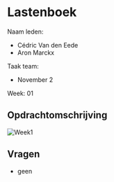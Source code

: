 # Lastenboek

Naam leden: 
- Cédric Van den Eede
- Aron Marckx

Taak team:
- November 2

Week: 01

## Opdrachtomschrijving 
![Week1](https://github.com/HoGentTIN/p3ops-1920-red/blob/master/Servers/November2/Lastenboek/Screenshots%20lastenboek/Week1.png)

## Vragen
- geen
